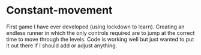 # Constant-movement
First game I have ever developed (using lockdown to learn). Creating an endless runner in which the only controls required are to jump at the correct time to move through the levels. Code is working well but just wanted to put it out there if I should add or adjust anything.
